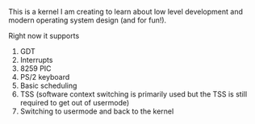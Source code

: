This is a kernel I am creating to learn about low level development and modern operating system design (and for fun!).

Right now it supports
1. GDT
2. Interrupts
3. 8259 PIC
4. PS/2 keyboard
5. Basic scheduling
6. TSS (software context switching is primarily used but the TSS is still required to get out of usermode)
6. Switching to usermode and back to the kernel
